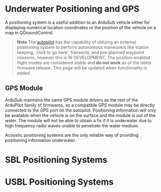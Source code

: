 # Underwater Positioning and GPS

A positioning system is a useful addition to an ArduSub vehicle either for displaying numerical location coordinates or the position of the vehicle on a map in QGroundControl. 

> **Note** The [autopilot]() has the capability of utilizing an external positioning system to perform autonomous maneuvers like station keeping, 'click to go here', transects, and pre-planned waypoint missions, however this is IN DEVELOPMENT. The position-enabled flight modes are considered stable and **do not work** as of the latest firmware release. This page will be updated when functionality is added.

## GPS Module

ArduSub maintains the same GPS module drivers as the rest of the ArduPilot family of firmwares, so a compatible GPS module may be directly connected to the GPS port on the autopilot. Positioning information will only be available when the vehicle is on the surface and the module is out of the water. The module will not be able to obtain a fix if it is underwater due to high frequency radio waves unable to penetrate the water medium.

Acoustic positioning systems are the only reliable way of providing positioning information underwater.

# SBL Positioning Systems

# USBL Positioning Systems
